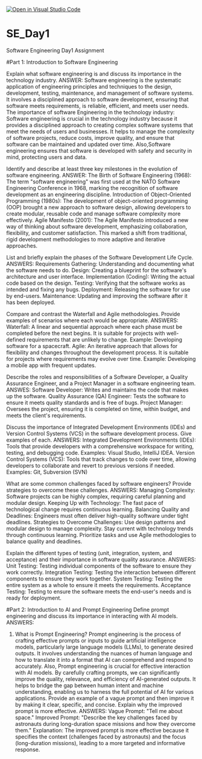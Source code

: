 [![Open in Visual Studio Code](https://classroom.github.com/assets/open-in-vscode-2e0aaae1b6195c2367325f4f02e2d04e9abb55f0b24a779b69b11b9e10269abc.svg)](https://classroom.github.com/online_ide?assignment_repo_id=15568108&assignment_repo_type=AssignmentRepo)
# SE_Day1
Software Engineering Day1 Assignment

#Part 1: Introduction to Software Engineering

Explain what software engineering is and discuss its importance in the technology industry.
ANSWER: 
Software engineering is the systematic application of engineering principles and techniques to the design, development, testing, maintenance, and management of software systems. It involves a disciplined approach to software development, ensuring that software meets requirements, is reliable, efficient, and meets user needs.
The importance of software Engineering in the technology industry: 
Software engineering is crucial in the technology industry because it provides a disciplined approach to creating complex software systems that meet the needs of users and businesses. It helps to manage the complexity of software projects, reduce costs, improve quality, and ensure that software can be maintained and updated over time.
Also,Software engineering ensures that software is developed with safety and security in mind, protecting users and data.


Identify and describe at least three key milestones in the evolution of software engineering.
ANSWER: 
The Birth of Software Engineering (1968): The term "software engineering" was first used at the NATO Software Engineering Conference in 1968, marking the recognition of software development as an engineering discipline.
Introduction of Object-Oriented Programming (1980s): The development of object-oriented programming (OOP) brought a new approach to software design, allowing developers to create modular, reusable code and manage software complexity more effectively.
Agile Manifesto (2001): The Agile Manifesto introduced a new way of thinking about software development, emphasizing collaboration, flexibility, and customer satisfaction. This marked a shift from traditional, rigid development methodologies to more adaptive and iterative approaches.


List and briefly explain the phases of the Software Development Life Cycle.
ANSWERS:
Requirements Gathering: Understanding and documenting what the software needs to do.
Design: Creating a blueprint for the software's architecture and user interface.
Implementation (Coding): Writing the actual code based on the design.
Testing: Verifying that the software works as intended and fixing any bugs.
Deployment: Releasing the software for use by end-users.
Maintenance: Updating and improving the software after it has been deployed.


Compare and contrast the Waterfall and Agile methodologies. Provide examples of scenarios where each would be appropriate.
ANSWERS:
Waterfall: A linear and sequential approach where each phase must be completed before the next begins. It is suitable for projects with well-defined requirements that are unlikely to change. Example: Developing software for a spacecraft.
Agile: An iterative approach that allows for flexibility and changes throughout the development process. It is suitable for projects where requirements may evolve over time. Example: Developing a mobile app with frequent updates.


Describe the roles and responsibilities of a Software Developer, a Quality Assurance Engineer, and a Project Manager in a software engineering team.
ANSWES:
Software Developer: Writes and maintains the code that makes up the software.
Quality Assurance (QA) Engineer: Tests the software to ensure it meets quality standards and is free of bugs.
Project Manager: Oversees the project, ensuring it is completed on time, within budget, and meets the client's requirements.


Discuss the importance of Integrated Development Environments (IDEs) and Version Control Systems (VCS) in the software development process. Give examples of each.
ANSWERS:
Integrated Development Environments (IDEs): Tools that provide developers with a comprehensive workspace for writing, testing, and debugging code. Examples: Visual Studio, IntelliJ IDEA.
Version Control Systems (VCS): Tools that track changes to code over time, allowing developers to collaborate and revert to previous versions if needed. Examples: Git, Subversion (SVN)


What are some common challenges faced by software engineers? Provide strategies to overcome these challenges.
ANSWERS:
Managing Complexity: Software projects can be highly complex, requiring careful planning and modular design.
Keeping Up with Technology: The fast pace of technological change requires continuous learning.
Balancing Quality and Deadlines: Engineers must often deliver high-quality software under tight deadlines.
Strategies to Overcome Challenges:
Use design patterns and modular design to manage complexity.
Stay current with technology trends through continuous learning.
Prioritize tasks and use Agile methodologies to balance quality and deadlines.


Explain the different types of testing (unit, integration, system, and acceptance) and their importance in software quality assurance.
ANSWERS:
Unit Testing: Testing individual components of the software to ensure they work correctly.
Integration Testing: Testing the interaction between different components to ensure they work together.
System Testing: Testing the entire system as a whole to ensure it meets the requirements.
Acceptance Testing: Testing to ensure the software meets the end-user's needs and is ready for deployment.

#Part 2: Introduction to AI and Prompt Engineering
Define prompt engineering and discuss its importance in interacting with AI models.
ANSWERS:
1. What is Prompt Engineering?
Prompt engineering is the process of crafting effective prompts or inputs to guide artificial intelligence models, particularly large language models (LLMs), to generate desired outputs. It involves understanding the nuances of human language and how to translate it into a format that AI can comprehend and respond to accurately.
Also, Prompt engineering is crucial for effective interaction with AI models. By carefully crafting prompts, we can significantly improve the quality, relevance, and efficiency of AI-generated outputs. It helps to bridge the gap between human intent and machine understanding, enabling us to harness the full potential of AI for various applications.
Provide an example of a vague prompt and then improve it by making it clear, specific, and concise. Explain why the improved prompt is more effective.
ANSWERS:
Vague Prompt: "Tell me about space."
Improved Prompt: "Describe the key challenges faced by astronauts during long-duration space missions and how they overcome them."
Explanation: The improved prompt is more effective because it specifies the context (challenges faced by astronauts) and the focus (long-duration missions), leading to a more targeted and informative response.

